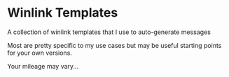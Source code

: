 # Winlink Templates
  A collection of winlink templates that I use to auto-generate messages
  
  Most are pretty specific to my use cases but may be useful starting points for your own versions.
  
  Your mileage may vary...
